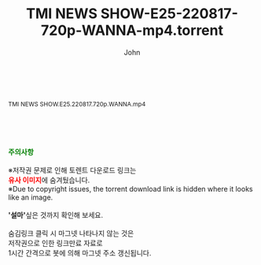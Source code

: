 ﻿---
layout: post
title:  "TMI NEWS SHOW-E25-220817-720p-WANNA-mp4.torrent"
author: John
categories: [ 방송/음악 ]
tags: [  ]
image:  
description: "TMI NEWS SHOW-E25-220817-720p-WANNA-mp4 torrent 정보 공유"
toc: true
toc_sticky: true
---

<br>
<div class="view-img">
<a class="view_image" href="http://torrentmobile62.com/bbs/view_image.php?fn=%2Fdata%2Ffile%2Fmusic%2F469716874_Vs56fc9g_18d4a0ec906e40f16b25343e05ce28554e626efb.jpg" target="_blank"><img alt="" class="img-tag" content="http://torrentmobile62.com/data/file/music/469716874_Vs56fc9g_18d4a0ec906e40f16b25343e05ce28554e626efb.jpg" itemprop="image" src="http://torrentmobile62.com/data/file/music/thumb-469716874_Vs56fc9g_18d4a0ec906e40f16b25343e05ce28554e626efb_835x1961.jpg"/></a></div><div class="view-content" itemprop="description">
<p><span style="font-size:12px;">TMI NEWS SHOW.E25.220817.720p.WANNA.mp4</span> </p> </div>
    
<br><br><br>
<p data-ke-size="size16"><b><span style="color: green;">주의사항</span></b><br /><br />※저작권 문제로 인해 토렌트 다운로드 링크는<br /><b><span style="color: red;">유사 이미지</span></b>에 숨겨뒀습니다.<br />※Due to copyright issues, the torrent download link is hidden where it looks like an image.<br /><br /><b>'설마'</b>싶은 것까지 확인해 보세요.<br /><br />숨김링크 클릭 시 마그넷 나타나지 않는 것은<br />저작권으로 인한 링크만료 자료로<br />1시간 간격으로 봇에 의해 마그넷 주소 갱신됩니다.</p>
